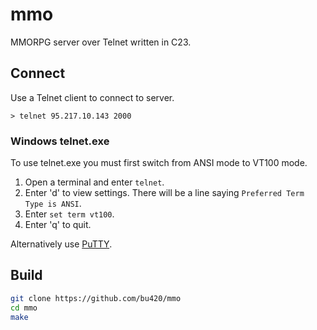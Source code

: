 # mmo
MMORPG server over Telnet written in C23.

## Connect
Use a Telnet client to connect to server. 
```
> telnet 95.217.10.143 2000
```

### Windows telnet.exe
To use telnet.exe you must first switch from ANSI mode to VT100 mode.
1. Open a terminal and enter `telnet`.
2. Enter 'd' to view settings. There will be a line saying `Preferred Term Type is ANSI`.
3. Enter `set term vt100`.
4. Enter 'q' to quit.

Alternatively use [PuTTY](https://www.putty.org/). 

## Build
```sh
git clone https://github.com/bu420/mmo
cd mmo
make
```
